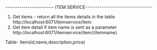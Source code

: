 ------------------------ ITEM SERVICE---------------------------------

1. Get items - return all the items details in the table
http://localhost:6071/itemservice/item
2. Get item detail if item name is sent as a parameter
http://localhost:6071/itemservice/item/{itemname}

Table- Item(id,name,description,price)